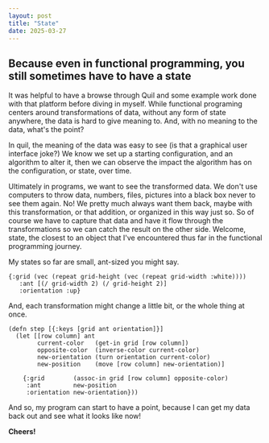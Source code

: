 ```yaml
---
layout: post
title: "State"
date: 2025-03-27
---
```

## Because even in functional programming, you still sometimes have to have a state

It was helpful to have a browse through Quil and some example work done 
with that platform before diving in myself. While functional programing centers
around transformations of data, without any form of state anywhere, the data is hard to 
give meaning to. And, with no meaning to the data, what's the point?

In quil, the meaning of the data was easy to see (is that a graphical user interface joke?)
We know we set up a starting configuration, and an algorithm to alter it, then we can 
observe the impact the algorithm has on the configuration, or state, over time. 

Ultimately in programs, we want to see the transformed data. We don't use computers to 
throw data, numbers, files, pictures into a black box never to see them again. No! We 
pretty much always want them back, maybe with this transformation, or that addition, or 
organized in this way just so. So of course we have to capture that data and have it 
flow through the transformations so we can catch the result on the other side. 
Welcome, state, the closest to an object that I've encountered thus far in the functional 
programming journey.  

My states so far are small, ant-sized you might say. 

````
{:grid (vec (repeat grid-height (vec (repeat grid-width :white))))
   :ant [(/ grid-width 2) (/ grid-height 2)]
   :orientation :up}
````

And, each transformation might change a little bit, or the whole thing at once. 

````
(defn step [{:keys [grid ant orientation]}]
  (let [[row column] ant
        current-color   (get-in grid [row column])
        opposite-color  (inverse-color current-color)
        new-orientation (turn orientation current-color)
        new-position    (move [row column] new-orientation)]

    {:grid        (assoc-in grid [row column] opposite-color)
     :ant         new-position
     :orientation new-orientation}))
````

And so, my program can start to have a point, because I can get my data back out 
and see what it looks like now!

**Cheers!**